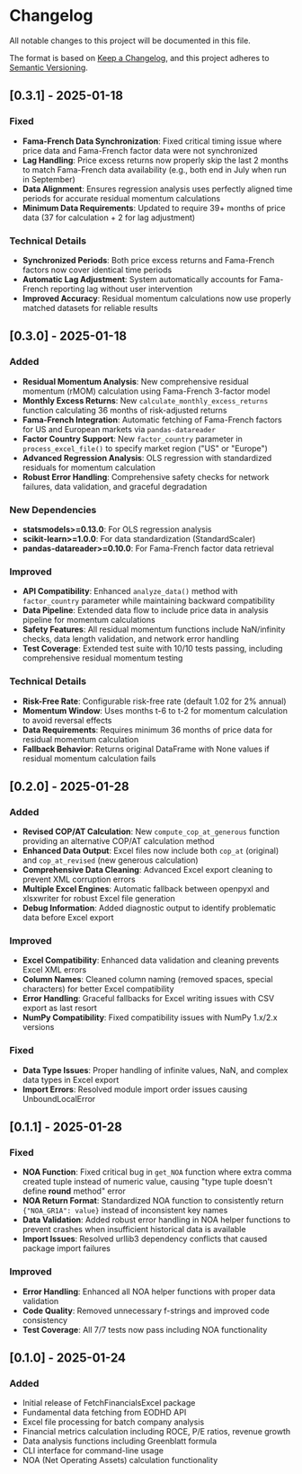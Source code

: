 # Changelog

All notable changes to this project will be documented in this file.

The format is based on [Keep a Changelog](https://keepachangelog.com/en/1.0.0/),
and this project adheres to [Semantic Versioning](https://semver.org/spec/v2.0.0.html).

## [0.3.1] - 2025-01-18

### Fixed
- **Fama-French Data Synchronization**: Fixed critical timing issue where price data and Fama-French factor data were not synchronized
- **Lag Handling**: Price excess returns now properly skip the last 2 months to match Fama-French data availability (e.g., both end in July when run in September)
- **Data Alignment**: Ensures regression analysis uses perfectly aligned time periods for accurate residual momentum calculations
- **Minimum Data Requirements**: Updated to require 39+ months of price data (37 for calculation + 2 for lag adjustment)

### Technical Details
- **Synchronized Periods**: Both price excess returns and Fama-French factors now cover identical time periods
- **Automatic Lag Adjustment**: System automatically accounts for Fama-French reporting lag without user intervention
- **Improved Accuracy**: Residual momentum calculations now use properly matched datasets for reliable results

## [0.3.0] - 2025-01-18

### Added
- **Residual Momentum Analysis**: New comprehensive residual momentum (rMOM) calculation using Fama-French 3-factor model
- **Monthly Excess Returns**: New `calculate_monthly_excess_returns` function calculating 36 months of risk-adjusted returns
- **Fama-French Integration**: Automatic fetching of Fama-French factors for US and European markets via `pandas-datareader`
- **Factor Country Support**: New `factor_country` parameter in `process_excel_file()` to specify market region ("US" or "Europe")
- **Advanced Regression Analysis**: OLS regression with standardized residuals for momentum calculation
- **Robust Error Handling**: Comprehensive safety checks for network failures, data validation, and graceful degradation

### New Dependencies
- **statsmodels>=0.13.0**: For OLS regression analysis
- **scikit-learn>=1.0.0**: For data standardization (StandardScaler)
- **pandas-datareader>=0.10.0**: For Fama-French factor data retrieval

### Improved
- **API Compatibility**: Enhanced `analyze_data()` method with `factor_country` parameter while maintaining backward compatibility
- **Data Pipeline**: Extended data flow to include price data in analysis pipeline for momentum calculations
- **Safety Features**: All residual momentum functions include NaN/infinity checks, data length validation, and network error handling
- **Test Coverage**: Extended test suite with 10/10 tests passing, including comprehensive residual momentum testing

### Technical Details
- **Risk-Free Rate**: Configurable risk-free rate (default 1.02 for 2% annual)
- **Momentum Window**: Uses months t-6 to t-2 for momentum calculation to avoid reversal effects
- **Data Requirements**: Requires minimum 36 months of price data for residual momentum calculation
- **Fallback Behavior**: Returns original DataFrame with None values if residual momentum calculation fails

## [0.2.0] - 2025-01-28

### Added
- **Revised COP/AT Calculation**: New `compute_cop_at_generous` function providing an alternative COP/AT calculation method
- **Enhanced Data Output**: Excel files now include both `cop_at` (original) and `cop_at_revised` (new generous calculation)
- **Comprehensive Data Cleaning**: Advanced Excel export cleaning to prevent XML corruption errors
- **Multiple Excel Engines**: Automatic fallback between openpyxl and xlsxwriter for robust Excel file generation
- **Debug Information**: Added diagnostic output to identify problematic data before Excel export

### Improved
- **Excel Compatibility**: Enhanced data validation and cleaning prevents Excel XML errors
- **Column Names**: Cleaned column naming (removed spaces, special characters) for better Excel compatibility
- **Error Handling**: Graceful fallbacks for Excel writing issues with CSV export as last resort
- **NumPy Compatibility**: Fixed compatibility issues with NumPy 1.x/2.x versions

### Fixed
- **Data Type Issues**: Proper handling of infinite values, NaN, and complex data types in Excel export
- **Import Errors**: Resolved module import order issues causing UnboundLocalError

## [0.1.1] - 2025-01-28

### Fixed
- **NOA Function**: Fixed critical bug in `get_NOA` function where extra comma created tuple instead of numeric value, causing "type tuple doesn't define __round__ method" error
- **NOA Return Format**: Standardized NOA function to consistently return `{"NOA_GR1A": value}` instead of inconsistent key names
- **Data Validation**: Added robust error handling in NOA helper functions to prevent crashes when insufficient historical data is available
- **Import Issues**: Resolved urllib3 dependency conflicts that caused package import failures

### Improved
- **Error Handling**: Enhanced all NOA helper functions with proper data validation
- **Code Quality**: Removed unnecessary f-strings and improved code consistency
- **Test Coverage**: All 7/7 tests now pass including NOA functionality

## [0.1.0] - 2025-01-24

### Added
- Initial release of FetchFinancialsExcel package
- Fundamental data fetching from EODHD API
- Excel file processing for batch company analysis
- Financial metrics calculation including ROCE, P/E ratios, revenue growth
- Data analysis functions including Greenblatt formula
- CLI interface for command-line usage
- NOA (Net Operating Assets) calculation functionality

